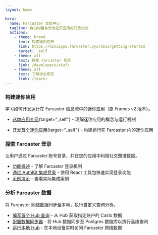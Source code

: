 ```yaml
---
layout: home

hero:
  name: Farcaster 文档中心
  tagline: 自由构建与分发社交应用的开放协议
  actions:
    - theme: brand
      text: 构建迷你应用
      link: https://miniapps.farcaster.xyz/docs/getting-started
      target: _self
    - theme: alt
      text: 探索 Farcaster 登录
      link: /developers/siwf/
    - theme: alt
      text: 了解协议规范
      link: /learn/
---
```


### 构建迷你应用

学习如何开发运行在 Farcaster 信息流中的迷你应用（原 Frames v2 版本）。

<!-- prettier-ignore -->
- [迷你应用介绍](https://miniapps.farcaster.xyz/){target="_self"} - 理解迷你应用的概念与运行机制
<!-- prettier-ignore -->
- [开发首个迷你应用](https://miniapps.farcaster.xyz/docs/getting-started){target="_self"} - 构建运行在 Farcaster 内的迷你应用

### 探索 Farcaster 登录

让用户通过 Farcaster 账号登录，并在您的应用中利用社交图谱数据。

- [功能概述](/developers/siwf/) - 了解 Farcaster 登录机制
- [通过 AuthKit 集成登录](/auth-kit/installation) - 使用 React 工具包快速实现登录功能
- [示例演示](/auth-kit/examples) - 查看实际集成案例

### 分析 Farcaster 数据

将 Farcaster 网络数据同步至本地，执行自定义查询分析。

- [编写首个 Hub 查询](/developers/guides/querying/fetch-casts.md) - 从 Hub 获取指定账户的 Casts 数据
- [配置数据同步器](/developers/guides/apps/replicate.md) - 将 Hub 数据同步至 Postgres 数据库以执行高级查询
- [运行本地 Hub](/hubble/install.md) - 在本地设备实时访问 Farcaster 网络数据
